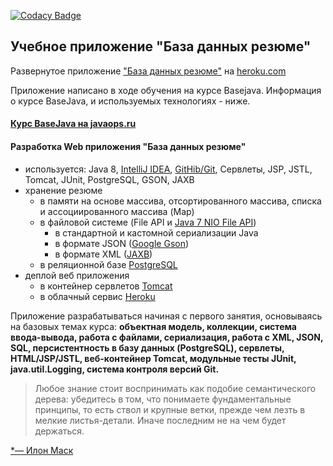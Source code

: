 [![Codacy Badge](https://api.codacy.com/project/badge/Grade/57cbfa231f194615aa3d096ec6dec387)](https://www.codacy.com/app/AlexeyPavlov2/basejava?utm_source=github.com&amp;utm_medium=referral&amp;utm_content=AlexeyPavlov2/basejava&amp;utm_campaign=Badge_Grade)
## Учебное приложение "База данных резюме"
Развернутое приложение  ["База данных резюме"](https://resumespavlov.herokuapp.com/ "Приложение") на  [heroku.com](http://heroku.com/ "")


Приложение написано в ходе обучения на курсе Basejava.
Информация о курсе BaseJava,  и используемых технологиях - ниже.


#### [Курс BaseJava на javaops.ru](http://javaops.ru)

#### Разработка Web приложения "База данных резюме"
  -  используется: Java 8, <a href="https://zeroturnaround.com/rebellabs/java-tools-and-technologies-landscape-2016-trends/#java-ides-adoption">IntelliJ IDEA</a>,
    <a href="https://zeroturnaround.com/rebellabs/java-tools-and-technologies-landscape-2016-trends/#java-vcs-adoption">GitHib/Git</a>, Сервлеты, JSP, JSTL, Tomcat, JUnit, PostgreSQL, GSON, JAXB
  - хранение резюме
     -  в памяти на основе массива, отсортированного массива, списка и ассоциированного массива (Map)
     -  в файловой системе (File API и <a href="http://www.quizful.net/post/java-nio-tutorial">Java 7 NIO File API</a>)
        - в стандартной и кастомной сериализации Java
        - в формате JSON (<a href="https://github.com/google/gson">Google Gson</a>)
        - в формате XML (<a href="https://ru.wikipedia.org/wiki/Java_Architecture_for_XML_Binding">JAXB</a>)
     -  в реляционной базе <a href="https://ru.wikipedia.org/wiki/PostgreSQL">PostgreSQL</a>
  -  деплой веб приложения
     - в контейнер сервлетов <a href="http://tomcat.apache.org/">Tomcat</a>
     - в облачный сервис <a href="https://www.heroku.com/">Heroku</a>

Приложение разрабатываться начиная с первого занятия, основываясь на базовых темах курса:
**объектная модель, коллекции, система ввода-вывода, работа с файлами, сериализация, работа с XML, JSON, SQL, персистентность в базу данных (PostgreSQL), сервлеты, HTML/JSP/JSTL, веб-контейнер Tomcat, модульные тесты JUnit, java.util.Logging, система контроля версий Git.**

> Любое знание стоит воспринимать как подобие семантического дерева: убедитесь в том, что понимаете фундаментальные принципы, то есть ствол и крупные ветки, прежде чем лезть в мелкие листья-детали. Иначе последним не на чем будет держаться.

[*— Илон Маск](https://ru.wikipedia.org/wiki/Маск,_Илон)


